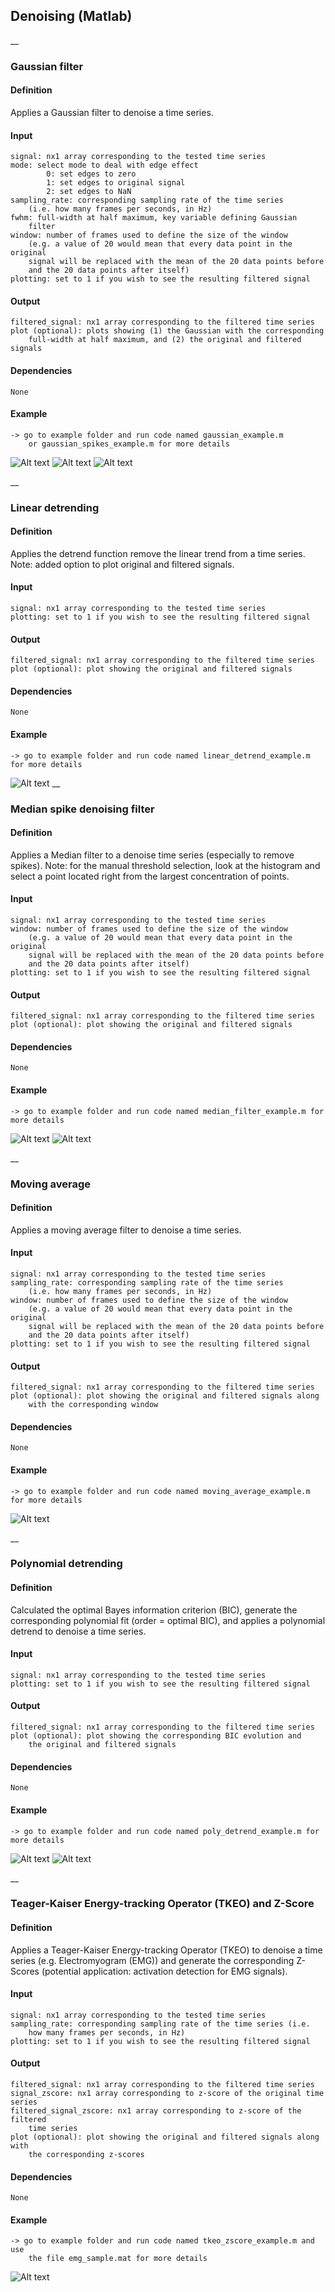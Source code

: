 ## Denoising (Matlab)
__
### Gaussian filter
#### Definition
Applies a Gaussian filter to denoise a time series.
#### Input
    signal: nx1 array corresponding to the tested time series
    mode: select mode to deal with edge effect
            0: set edges to zero
            1: set edges to original signal
            2: set edges to NaN
    sampling_rate: corresponding sampling rate of the time series
        (i.e. how many frames per seconds, in Hz)
    fwhm: full-width at half maximum, key variable defining Gaussian
        filter
    window: number of frames used to define the size of the window
        (e.g. a value of 20 would mean that every data point in the original
        signal will be replaced with the mean of the 20 data points before
        and the 20 data points after itself)
    plotting: set to 1 if you wish to see the resulting filtered signal
#### Output
    filtered_signal: nx1 array corresponding to the filtered time series
    plot (optional): plots showing (1) the Gaussian with the corresponding
        full-width at half maximum, and (2) the original and filtered signals
#### Dependencies
    None
#### Example
    -> go to example folder and run code named gaussian_example.m
        or gaussian_spikes_example.m for more details

![Alt text](examples/img/gaussian_example_fwhm.jpg "Gaussian moving average example")
![Alt text](examples/img/gaussian_example.jpg "Gaussian moving average example")
![Alt text](examples/img/gaussian_spikes_example.jpg "Gaussian moving average with spikes example")

__
### Linear detrending
#### Definition
Applies the detrend function remove the linear trend from a time series.
    Note: added option to plot original and filtered signals.
#### Input
    signal: nx1 array corresponding to the tested time series
    plotting: set to 1 if you wish to see the resulting filtered signal
#### Output
    filtered_signal: nx1 array corresponding to the filtered time series
    plot (optional): plot showing the original and filtered signals
#### Dependencies
    None
#### Example
    -> go to example folder and run code named linear_detrend_example.m for more details

![Alt text](examples/img/linear_detrend_example.jpg "Linear detrend example")
__
### Median spike denoising filter
#### Definition
Applies a Median filter to a denoise time series (especially to remove spikes).
    Note: for the manual threshold selection, look at the histogram and
    select a point located right from the largest concentration of
    points.
#### Input
    signal: nx1 array corresponding to the tested time series
    window: number of frames used to define the size of the window
        (e.g. a value of 20 would mean that every data point in the original
        signal will be replaced with the mean of the 20 data points before
        and the 20 data points after itself)
    plotting: set to 1 if you wish to see the resulting filtered signal
#### Output
    filtered_signal: nx1 array corresponding to the filtered time series
    plot (optional): plot showing the original and filtered signals
#### Dependencies
    None
#### Example
    -> go to example folder and run code named median_filter_example.m for more details

![Alt text](examples/img/median_filter_threshold_example.jpg "median filter threshold example")
![Alt text](examples/img/median_filter_example.jpg "median filter example")

__
### Moving average
#### Definition
Applies a moving average filter to denoise a time series.
#### Input
    signal: nx1 array corresponding to the tested time series
    sampling_rate: corresponding sampling rate of the time series
        (i.e. how many frames per seconds, in Hz)
    window: number of frames used to define the size of the window
        (e.g. a value of 20 would mean that every data point in the original
        signal will be replaced with the mean of the 20 data points before
        and the 20 data points after itself)
    plotting: set to 1 if you wish to see the resulting filtered signal
#### Output
    filtered_signal: nx1 array corresponding to the filtered time series
    plot (optional): plot showing the original and filtered signals along 
        with the corresponding window
#### Dependencies
    None
#### Example
    -> go to example folder and run code named moving_average_example.m for more details

![Alt text](examples/img/moving_average_example.jpg "moving average example")

__
### Polynomial detrending
#### Definition
Calculated the optimal Bayes information criterion (BIC), generate the corresponding polynomial fit (order = optimal BIC), and applies a polynomial detrend to denoise a time series.
#### Input
    signal: nx1 array corresponding to the tested time series
    plotting: set to 1 if you wish to see the resulting filtered signal
#### Output
    filtered_signal: nx1 array corresponding to the filtered time series
    plot (optional): plot showing the corresponding BIC evolution and
        the original and filtered signals
#### Dependencies
    None
#### Example
    -> go to example folder and run code named poly_detrend_example.m for more details

![Alt text](examples/img/poly_detrend_bic_example.jpg "poly detrend BIC example")
![Alt text](examples/img/poly_detrend_example.jpg "poly detrend example")

__
### Teager-Kaiser Energy-tracking Operator (TKEO) and Z-Score
#### Definition
 Applies a Teager-Kaiser Energy-tracking Operator (TKEO) to denoise a time series (e.g. Electromyogram (EMG)) and generate the corresponding Z-Scores (potential application: activation detection for EMG signals).
#### Input
    signal: nx1 array corresponding to the tested time series
    sampling_rate: corresponding sampling rate of the time series (i.e.
        how many frames per seconds, in Hz)
    plotting: set to 1 if you wish to see the resulting filtered signal
#### Output
    filtered_signal: nx1 array corresponding to the filtered time series
    signal_zscore: nx1 array corresponding to z-score of the original time series
    filtered_signal_zscore: nx1 array corresponding to z-score of the filtered 
        time series
    plot (optional): plot showing the original and filtered signals along with 
        the corresponding z-scores
#### Dependencies
    None
#### Example
    -> go to example folder and run code named tkeo_zscore_example.m and use
        the file emg_sample.mat for more details

![Alt text](examples/img/tkeo_zscore_example.jpg "Teager-Kaiser Energy-tracking Operator and Z-Score example")

